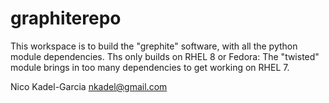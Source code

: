 graphiterepo
============

This workspace is to build the "grephite" software, with all the
python module dependencies. Ths only builds on RHEL 8 or Fedora: The
"twisted" module brings in too many dependencies to get working on
RHEL 7.

Nico Kadel-Garcia <nkadel@gmail.com>
